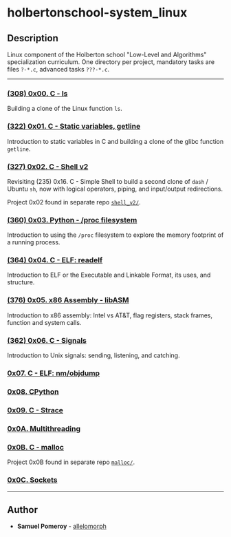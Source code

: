 # holbertonschool-system_linux

## Description
Linux component of the Holberton school "Low-Level and Algorithms" specialization curriculum. One directory per project, mandatory tasks are files `?-*.c`, advanced tasks `???-*.c`.

---

### [(308) 0x00. C - ls](./0x00-ls/)
Building a clone of the Linux function `ls`.

### [(322) 0x01. C - Static variables, getline](./0x01-getline/)
Introduction to static variables in C and building a clone of the glibc function `getline`.

### [(327) 0x02. C - Shell v2](./0x02-shell_v2/)
Revisiting (235) 0x16. C - Simple Shell to build a second clone of `dash` / Ubuntu `sh`, now with logical operators, piping, and input/output redirections.

Project 0x02 found in separate repo [`shell_v2/`](https://github.com/allelomorph/shell_v2).

### [(360) 0x03. Python - /proc filesystem](./0x03-proc_filesystem/)
Introduction to using the `/proc` filesystem to explore the memory footprint of a running process.

### [(364) 0x04. C - ELF: readelf](./0x04-readelf/)
Introduction to ELF or the Executable and Linkable Format, its uses, and structure.

### [(376) 0x05. x86 Assembly - libASM](./0x05-libasm/)
Introduction to x86 assembly: Intel vs AT&T, flag registers, stack frames, function and system calls.

### [(362) 0x06. C - Signals](./0x06-signals/)
Introduction to Unix signals: sending, listening, and catching.

### [0x07. C - ELF: nm/objdump](./0x07-nm_objdump/)

### [0x08. CPython](./0x08_CPython/)

### [0x09. C - Strace](./0x09-strace/)

### [0x0A. Multithreading](./0x0A-multithreading/)

### [0x0B. C - malloc](https://github.com/allelomorph/malloc)
Project 0x0B found in separate repo [`malloc/`](https://github.com/allelomorph/malloc).

### [0x0C. Sockets](./0x0C-sockets/)

---

## Author
* **Samuel Pomeroy** - [allelomorph](github.com/allelomorph)